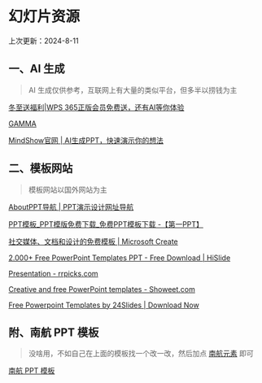# 幻灯片资源
上次更新：2024-8-11
## 一、AI 生成
> AI 生成仅供参考，互联网上有大量的类似平台，但多半以捞钱为主

[冬至送福利|WPS 365正版会员免费送，还有AI等你体验](https://mp.weixin.qq.com/s/ZEjfbaR652aLrRxW4681Ww)

[GAMMA](https://gamma.app/signup)

[MindShow官网 | AI生成PPT，快速演示你的想法](https://mindshow.fun/#/home)

## 二、模板网站
> 模板网站以国外网站为主

[AboutPPT导航 | PPT演示设计网址导航](https://www.aboutppt.com/)

[PPT模板_PPT模版免费下载_免费PPT模板下载 -【第一PPT】](https://www.1ppt.com/)

[社交媒体、文档和设计的免费模板 | Microsoft Create](https://create.microsoft.com/zh-cn)

[2.000+ Free PowerPoint Templates PPT - Free Download | HiSlide](https://hislide.io/)

[Presentation - rrpicks.com](https://rrpicks.com/application-supported/powerpoint)

[Creative and free PowerPoint templates - Showeet.com](https://www.showeet.com/)

[Free Powerpoint Templates by 24Slides | Download Now](https://24slides.com/templates/featured)

## 附、南航 PPT 模板
> 没啥用，不如自己在上面的模板找一个改一改，然后加点 [南航元素](../校园形象素材/README.md) 即可

[南航 PPT 模板](./南航PPT模板/)